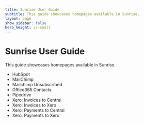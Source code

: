 ```yaml
---
title: Sunrise User Guide
subtitle: This guide showcases homepages available in Sunrise.
layout: page
show_sidebar: false
hero_height: is-small
---
```


# Sunrise User Guide

This guide showcases homepages available in Sunrise.

* HubSpot
* MailChimp
* Mailchimp Unsubscribed
* Office365 Contacts
* Pipedrive
* Xero: Invoices to Central
* Xero: Invoices to Xero
* Xero: Payments to Central
* Xero: Payments to Xero


